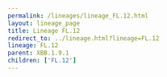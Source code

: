 ```yaml
---
permalink: /lineages/lineage_FL.12.html
layout: lineage_page
title: Lineage FL.12
redirect_to: ../lineage.html?lineage=FL.12
lineage: FL.12
parent: XBB.1.9.1
children: ['FL.12']
---
```


